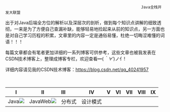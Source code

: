                                                                 Java全栈开发大联盟         
                                                      

​           出于对Java后端全方位的解析以及深层次的剖析，做到每个知识点讲解的细致透彻，一来是为了方便自己查漏补缺，能够轻易地捡起来从前的知识点，另一方面也是对自己学习历程的积累，文章里的内容一定是通俗易懂，杜绝一切晦涩难懂的词语！！！

每篇文章都会有笔者更加详细的一系列博客可供参考，这些文章也被我发表在CSDN技术博客上，整理成博客专栏，欢迎查看━(*｀∀´*)ノ亻!

详细内容请见我的CSDN技术博客：<https://blog.csdn.net/qq_40241957>

​                    

  

|                        Ⅰ                         |                  Ⅱ                  | Ⅲ      | Ⅳ        | Ⅴ    | Ⅵ    | Ⅶ    | Ⅷ    | Ⅸ    |
| :----------------------------------------------: | :---------------------------------: | :----- | -------- | ---- | ---- | ---- | ---- | ---- |
| Java![](D:\alliance\FU~KH807[XOFO}_~I6W6YIQ.png) | JavaWeb![](D:\alliance\javaweb.png) | 分布式 | 设计模式 |      |      |      |      |      |
